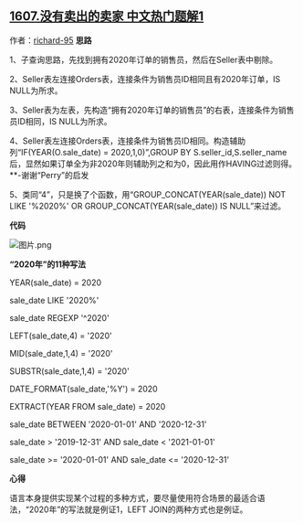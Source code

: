 ## [1607.没有卖出的卖家 中文热门题解1](https://leetcode.cn/problems/sellers-with-no-sales/solutions/100000/3chong-jie-fa-not-in-is-null-group_concat-by-richa)

作者：[richard-95](https://leetcode.cn/u/richard-95)
**思路**
1、子查询思路，先找到拥有2020年订单的销售员，然后在Seller表中剔除。
2、Seller表左连接Orders表，连接条件为销售员ID相同且有2020年订单，IS NULL为所求。
3、Seller表为左表，先构造“拥有2020年订单的销售员”的右表，连接条件为销售员ID相同，IS NULL为所求。
4、Seller表左连接Orders表，连接条件为销售员ID相同。构造辅助列“IF(YEAR(O.sale_date) = 2020,1,0)”,GROUP BY S.seller_id,S.seller_name后，显然如果订单全为非2020年则辅助列之和为0，因此用作HAVING过滤则得。**-谢谢“Perry”的启发
5、类同“4”，只是换了个函数，用“GROUP_CONCAT(YEAR(sale_date)) NOT LIKE '%2020%' OR GROUP_CONCAT(YEAR(sale_date)) IS NULL”来过滤。
**代码**
![图片.png](https://pic.leetcode-cn.com/1602058396-oMtYnZ-%E5%9B%BE%E7%89%87.png)
**“2020年”的11种写法**
YEAR(sale_date) = 2020
sale_date LIKE '2020%'
sale_date REGEXP '^2020'
LEFT(sale_date,4) = '2020'
MID(sale_date,1,4) = '2020'
SUBSTR(sale_date,1,4) = '2020'
DATE_FORMAT(sale_date,'%Y') = 2020
EXTRACT(YEAR FROM sale_date) = 2020
sale_date BETWEEN '2020-01-01' AND '2020-12-31'
sale_date > '2019-12-31' AND sale_date < '2021-01-01'
sale_date >= '2020-01-01' AND sale_date <= '2020-12-31'
**心得**
语言本身提供实现某个过程的多种方式，要尽量使用符合场景的最适合语法，“2020年”的写法就是例证1，LEFT JOIN的两种方式也是例证。
